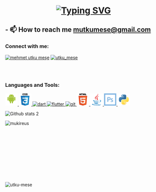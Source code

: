    
 
 

<h1 align="center"><a href="https://git.io/typing-svg"><img src="https://readme-typing-svg.herokuapp.com?font=Fira+Code&size=25&pause=1000&color=385BBD&center=true&vCenter=true&width=435&lines=Hi+%F0%9F%91%8B%2C+I'm+Mehmet+Utku+MESE" alt="Typing SVG" /></a></h1>


<h2>- 📫 How to reach me <a href="mutkumese@gmail.com" target="blank">mutkumese@gmail.com</a></h2>

<h3 align="left">Connect with me:</h3>
<p align="left">
<a href="https://linkedin.com/in/mehmet utku meşe" target="blank"><img align="center" src="https://raw.githubusercontent.com/rahuldkjain/github-profile-readme-generator/master/src/images/icons/Social/linked-in-alt.svg" alt="mehmet utku meşe" height="40" width="50" /></a>
<a href="https://instagram.com/utku_mese" target="blank"><img align="center" src="https://raw.githubusercontent.com/rahuldkjain/github-profile-readme-generator/master/src/images/icons/Social/instagram.svg" alt="utku_mese" height="40" width="50" /></a>
</p>

<br></br>

<h3 align="left">Languages and Tools:</h3>
<p align="left"> <a href="https://developer.android.com" target="_blank" rel="noreferrer"> <img src="https://raw.githubusercontent.com/devicons/devicon/master/icons/android/android-original-wordmark.svg" alt="android" width="40" height="40"/> </a> <a href="https://www.w3schools.com/css/" target="_blank" rel="noreferrer"> <img src="https://raw.githubusercontent.com/devicons/devicon/master/icons/css3/css3-original-wordmark.svg" alt="css3" width="40" height="40"/> </a> <a href="https://dart.dev" target="_blank" rel="noreferrer"> <img src="https://www.vectorlogo.zone/logos/dartlang/dartlang-icon.svg" alt="dart" width="40" height="40"/> </a> <a href="https://flutter.dev" target="_blank" rel="noreferrer"> <img src="https://www.vectorlogo.zone/logos/flutterio/flutterio-icon.svg" alt="flutter" width="40" height="40"/> </a> <a href="https://git-scm.com/" target="_blank" rel="noreferrer"> <img src="https://www.vectorlogo.zone/logos/git-scm/git-scm-icon.svg" alt="git" width="40" height="40"/> </a> <a href="https://www.w3.org/html/" target="_blank" rel="noreferrer"> <img src="https://raw.githubusercontent.com/devicons/devicon/master/icons/html5/html5-original-wordmark.svg" alt="html5" width="40" height="40"/> </a> <a href="https://www.java.com" target="_blank" rel="noreferrer"> <img src="https://raw.githubusercontent.com/devicons/devicon/master/icons/java/java-original.svg" alt="java" width="40" height="40"/> </a> <a href="https://www.photoshop.com/en" target="_blank" rel="noreferrer"> <img src="https://raw.githubusercontent.com/devicons/devicon/master/icons/photoshop/photoshop-line.svg" alt="photoshop" width="40" height="40"/> </a> <a href="https://www.python.org" target="_blank" rel="noreferrer"> <img src="https://raw.githubusercontent.com/devicons/devicon/master/icons/python/python-original.svg" alt="python" width="40" height="40"/> </a> </p>

![Github stats 2](https://github-readme-stats.vercel.app/api?username=Utku-Mese&center=true&show_icons=true&theme=dracula)

<img height="180em" align="left" src="https://github-readme-stats.vercel.app/api/top-langs?username=Utku-Mese&show_icons=true&locale=en&layout=compact&langs_count=8&theme=radical" alt="mukireus"/>

<br></br>
<br></br>
<br></br>
<br></br>




<br></br>

<p align="left"> <img src="https://komarev.com/ghpvc/?username=utku-mese&label=Profile%20views&color=0e75b6&style=flat" alt="utku-mese" /> </p>

